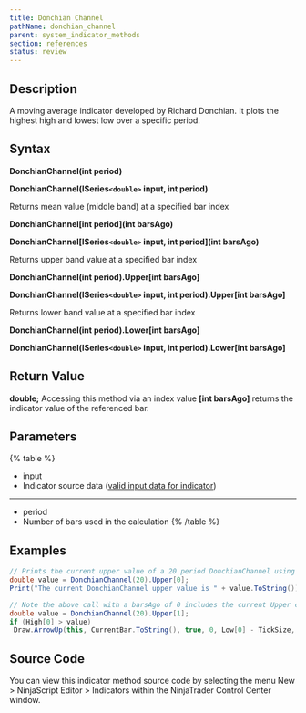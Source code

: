 ```yaml
---
title: Donchian Channel
pathName: donchian_channel
parent: system_indicator_methods
section: references
status: review
---
```


## Description

A moving average indicator developed by Richard Donchian. It plots the highest high and lowest low over a specific period.

## Syntax

**DonchianChannel(int period)**  

**DonchianChannel(ISeries`<double>` input, int period)**

Returns mean value (middle band) at a specified bar index  

**DonchianChannel[int period](int barsAgo)**  

**DonchianChannel[ISeries`<double>` input, int period](int barsAgo)**

Returns upper band value at a specified bar index  

**DonchianChannel(int period).Upper[int barsAgo]**  

**DonchianChannel(ISeries`<double>` input, int period).Upper[int barsAgo]**

Returns lower band value at a specified bar index  

**DonchianChannel(int period).Lower[int barsAgo]**  

**DonchianChannel(ISeries`<double>` input, int period).Lower[int barsAgo]**

## Return Value

**double;** Accessing this method via an index value **[int barsAgo]** returns the indicator value of the referenced bar.

## Parameters

{% table %}

* input
* Indicator source data ([valid input data for indicator](valid_input_data_for_indicator.md))

---

* period
* Number of bars used in the calculation
{% /table %}

## Examples

```csharp
// Prints the current upper value of a 20 period DonchianChannel using default price type
double value = DonchianChannel(20).Upper[0];
Print("The current DonchianChannel upper value is " + value.ToString());

// Note the above call with a barsAgo of 0 includes the current Upper channel in the value. If we want to check for example for a break of this value, storing the last bar's channel value would be needed.
double value = DonchianChannel(20).Upper[1];
if (High[0] > value)
 Draw.ArrowUp(this, CurrentBar.ToString(), true, 0, Low[0] - TickSize, Brushes.Blue);
```

## Source Code

You can view this indicator method source code by selecting the menu New > NinjaScript Editor > Indicators within the NinjaTrader Control Center window.
